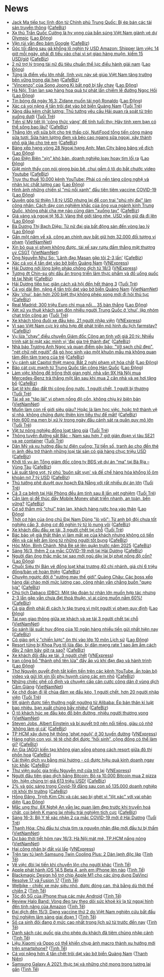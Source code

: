# News

- [Jack Ma tiếp tục lĩnh đòn từ Chính phủ Trung Quốc: Bị ép bán các tài sản truyền thông](https://cafebiz.vn/jack-ma-tiep-tuc-linh-don-tu-chinh-phu-trung-quoc-bi-ep-ban-cac-tai-san-truyen-thong-20210316104555652.chn) ([CafeBiz](https://cafebiz.vn))
- [Xạ thủ Trần Quốc Cường là hy vọng của bắn súng Việt Nam giành vé dự Olympic](https://laodong.vn/the-thao/xa-thu-tran-quoc-cuong-la-hy-vong-cua-ban-sung-viet-nam-gianh-ve-du-olympic-889567.ldo) ([Lao Động](https://laodong.vn))
- [Vận rủi vẫn đeo bám Google](https://cafebiz.vn/van-rui-van-deo-bam-google-20210316090810918.chn) ([CafeBiz](https://cafebiz.vn))
- [Góc tối đằng sau gã khổng lồ nghìn tỷ USD Amazon: Shipper làm việc 14 giờ mỗi ngày, phải đi tiểu vào chai vì sợ giao hàng muộn, kiếm 15 USD/giờ](https://cafebiz.vn/goc-toi-dang-sau-ga-khong-lo-nghin-ty-usd-amazon-shipper-lam-viec-14-gio-moi-ngay-phai-di-tieu-vao-chai-vi-so-giao-hang-muon-kiem-15-usd-gio-20210316105937746.chn) ([CafeBiz](https://cafebiz.vn))
- [2 nữ trợ lý trọng tài nữ đủ tiêu chuẩn thể lực điều hành giải nam](https://laodong.vn/bong-da/2-nu-tro-ly-trong-tai-nu-du-tieu-chuan-the-luc-dieu-hanh-giai-nam-889553.ldo) ([Lao Động](https://laodong.vn))
- [Từng là điểm yếu lớn nhất, lĩnh vực này sẽ giúp Việt Nam tăng trưởng bền vững trong dài hạn](https://cafebiz.vn/tung-la-diem-yeu-lon-nhat-linh-vuc-nay-se-giup-viet-nam-tang-truong-ben-vung-trong-dai-han-20210316105729183.chn) ([CafeBiz](https://cafebiz.vn))
- [“Vincenzo” của Song Joong Ki bất ngờ bị tẩy chay](https://laodong.vn/giai-tri/vincenzo-cua-song-joong-ki-bat-ngo-bi-tay-chay-889578.ldo) ([Lao Động](https://laodong.vn))
- [Hà Nội: Tràn lan sạp hàng hoa quả tự phát lấn chiếm lề đường Ngọc Hồi](https://laodong.vn/ban-doc/ha-noi-tran-lan-sap-hang-hoa-qua-tu-phat-lan-chiem-le-duong-ngoc-hoi-889426.ldo) ([Lao Động](https://laodong.vn))
- [Tin bóng đá ngày 16.3: Zidane muốn tái ngộ Ronaldo](https://laodong.vn/bong-da-quoc-te/tin-bong-da-ngay-163-zidane-muon-tai-ngo-ronaldo-889562.ldo) ([Lao Động](https://laodong.vn))
- [Xác cá voi nặng 4 tấn trôi dạt vào bờ biển Quảng Nam](https://tuoitre.vn/xac-ca-voi-nang-4-tan-troi-dat-vao-bo-bien-quang-nam-20210316092019274.htm) ([Tuổi Trẻ](https://tuoitre.vn))
- [Xăng dầu kém chất lượng: Thủ tướng yêu cầu Hải quan rà soát từ trên xuống dưới](https://tuoitre.vn/xang-dau-kem-chat-luong-thu-tuong-yeu-cau-hai-quan-ra-soat-tu-tren-xuong-duoi-20210316100723623.htm) ([Tuổi Trẻ](https://tuoitre.vn))
- [Tiến sĩ Mỹ tiết lộ 'công thức vàng' để tính tuổi thọ: Hãy tính xem bạn có thể sống bao lâu?](https://cafebiz.vn/tien-si-my-tiet-lo-cong-thuc-vang-de-tinh-tuoi-tho-hay-tinh-xem-ban-co-the-song-bao-lau-20210316102924801.chn) ([CafeBiz](https://cafebiz.vn))
- [Thắng lớn với sữa bột cho trẻ thấp còi, NutiFood tổng tiến công mảng sữa tươi: Sữa hàm lượng đạm và béo cao ngang sữa ngoại, xây thành phố giả lập cho trẻ em](https://cafebiz.vn/thang-lon-voi-sua-bot-cho-tre-thap-coi-nutifood-tong-tien-cong-mang-sua-tuoi-sua-ham-luong-dam-va-beo-cao-ngang-sua-ngoai-xay-thanh-pho-gia-lap-cho-tre-em-20210315171348564.chn) ([CafeBiz](https://cafebiz.vn))
- [Bảng xếp hạng vòng 28 Ngoại hạng Anh: Man City băng băng về đích](https://laodong.vn/infographic/bang-xep-hang-vong-28-ngoai-hang-anh-man-city-bang-bang-ve-dich-889569.ldo) ([Lao Động](https://laodong.vn))
- [Gạo Điện Biên &quot;xịn&quot; khó bán, doanh nghiệp loay hoay tìm lối ra](https://laodong.vn/video/gao-dien-bien-xin-kho-ban-doanh-nghiep-loay-hoay-tim-loi-ra-888961.ldo) ([Lao Động](https://laodong.vn))
- [Giật mình thấy con nói giọng búp bê, chui gầm ô tô do bắt chước video Youtube](https://cafebiz.vn/giat-minh-thay-con-noi-giong-bup-be-chui-gam-o-to-do-bat-chuoc-video-youtube-20210316103057801.chn) ([CafeBiz](https://cafebiz.vn))
- [Truy thu thuế 10.000 kênh YouTube: Phải có nền tảng công nghệ  và nhân lực chất lượng cao](https://laodong.vn/kinh-te/truy-thu-thue-10000-kenh-youtube-phai-co-nen-tang-cong-nghe-va-nhan-luc-chat-luong-cao-889399.ldo) ([Lao Động](https://laodong.vn))
- [Hình ảnh những chiến sĩ &quot;mũ nồi xanh&quot; đầu tiên tiêm vaccine COVID-19](https://laodong.vn/photo/hinh-anh-nhung-chien-si-mu-noi-xanh-dau-tien-tiem-vaccine-covid-19-889523.ldo) ([Lao Động](https://laodong.vn))
- [Quyên góp từ thiện 1,8 tỷ USD nhưng lại để con trai "phú nhị đại" làm công nhân: Cách dạy con nghiêm khắc của ông vua ngành kính Trung Quốc, không phải cha mẹ nào cũng dám "xuống tay"](https://cafebiz.vn/quyen-gop-tu-thien-18-ty-usd-nhung-lai-de-con-trai-phu-nhi-dai-lam-cong-nhan-cach-day-con-nghiem-khac-cua-ong-vua-nganh-kinh-trung-quoc-khong-phai-cha-me-nao-cung-dam-xuong-tay-20210316102642072.chn) ([CafeBiz](https://cafebiz.vn))
- [Giá vàng và ngoại tệ 16.3: Vàng thế giới tăng nhẹ, USD vẫn giữ đà đi lên](https://laodong.vn/video/gia-vang-va-ngoai-te-163-vang-the-gioi-tang-nhe-usd-van-giu-da-di-len-889517.ldo) ([Lao Động](https://laodong.vn))
- [Bà Dương Thị Bạch Diệp: Từ nữ đại gia bất động sản đến vòng lao lý](https://laodong.vn/video/ba-duong-thi-bach-diep-tu-nu-dai-gia-bat-dong-san-den-vong-lao-ly-889352.ldo) ([Lao Động](https://laodong.vn))
- [Gần một năm về xã, công an chính quy bắt giữ hơn 32.000 đối tượng vi phạm](http://vietnamnet.vn/vn/thoi-su/chinh-tri/gan-mot-nam-ve-xa-cong-an-chinh-quy-bat-giu-hon-32-000-doi-tuong-vi-pham-719938.html) ([VietNamNet](https://vietnamnet.vn))
- [Xin bỏ qua vi phạm không được, tài xế say rượu đấm thẳng mặt thượng uý CSGT](http://vietnamnet.vn/vn/thoi-su/an-toan-giao-thong/xin-bo-qua-vi-pham-khong-duoc-tai-xe-say-ru-o-u-da-m-tha-ng-ma-t-thu-o-ng-uy-csgt-719934.html) ([VietNamNet](https://vietnamnet.vn))
- [Ông Nguyễn Như So: 'Lãnh đạo Masan gặp tôi 2-3 lần'](https://cafebiz.vn/ong-nguyen-nhu-so-lanh-dao-masan-gap-toi-2-3-lan-20210316100809002.chn) ([CafeBiz](https://cafebiz.vn))
- [Xác cá voi 4 tấn dạt vào bờ biển Quảng Nam](https://vnexpress.net/xac-ca-voi-4-tan-dat-vao-bo-bien-quang-nam-4249060.html) ([VNExpress](https://vnexpress.net))
- [Hải Dương nới lỏng biện pháp chống dịch từ 18/3](https://vnexpress.net/hai-duong-noi-long-bien-phap-chong-dich-tu-18-3-4249047.html) ([VNExpress](https://vnexpress.net))
- [Tương ớt Chin-su ghi dấu ấn trong triển lãm thực phẩm và đồ uống quốc tế tại Nhật](https://cafebiz.vn/tuong-ot-chin-su-ghi-dau-an-trong-trien-lam-thuc-pham-va-do-uong-quoc-te-tai-nhat-20210315190015978.chn) ([CafeBiz](https://cafebiz.vn))
- [Hải Dương tiếp tục giãn cách xã hội đến hết tháng 3](https://tuoitre.vn/hai-duong-tiep-tuc-gian-cach-xa-hoi-den-het-thang-3-20210316093750966.htm) ([Tuổi Trẻ](https://tuoitre.vn))
- [Cá voi dài 8m, nặng 4 tấn trôi dạt vào bờ biển Quảng Nam](http://vietnamnet.vn/vn/thoi-su/ca-voi-dai-8m-nang-4-tan-troi-dat-vao-bo-bien-quang-nam-719931.html) ([VietNamNet](https://vietnamnet.vn))
- [Xây 'chui', bán hơn 200 biệt thự không phép xong mới đi hỏi thủ tục](https://cafebiz.vn/xay-chui-ban-hon-200-biet-thu-khong-phep-xong-moi-di-hoi-thu-tuc-20210316095615302.chn) ([CafeBiz](https://cafebiz.vn))
- [Real Madrid: 300 triệu Euro chỉ mua nổi... 35 bàn thắng](https://laodong.vn/bong-da-quoc-te/real-madrid-300-trieu-euro-chi-mua-noi-35-ban-thang-889531.ldo) ([Lao Động](https://laodong.vn))
- [Xét xử vụ thuê khách sạn đón nhiều người Trung Quốc ở ‘chui’, lập nhóm chat trốn công an](https://tuoitre.vn/xet-xu-vu-thue-khach-san-don-nhieu-nguoi-trung-quoc-o-chui-lap-nhom-chat-tron-cong-an-20210316092604505.htm) ([Tuổi Trẻ](https://tuoitre.vn))
- [Xe khách tông đuôi xe đầu kéo, 21 người nhập viện](https://vnexpress.net/xe-khach-tong-duoi-xe-dau-keo-21-nguoi-nhap-vien-4249025.html) ([VNExpress](https://vnexpress.net))
- [Vì sao Việt Nam cực kỳ phù hợp để phát triển mô hình du lịch farmstay?](https://cafebiz.vn/vi-sao-viet-nam-cuc-ky-phu-hop-de-phat-trien-mo-hinh-du-lich-farmstay-20210315180856534.chn) ([CafeBiz](https://cafebiz.vn))
- [Vụ lừa "chạy" điều chuyển Giám đốc Công an tỉnh với giá 20 tỷ: Nhiều trinh sát bí mật xác minh vị 'đại gia trẻ thành đạt'](https://cafebiz.vn/vu-lua-chay-dieu-chuyen-giam-doc-cong-an-tinh-voi-gia-20-ty-nhieu-trinh-sat-bi-mat-xac-minh-vi-dai-gia-tre-thanh-dat-20210316093203973.chn) ([CafeBiz](https://cafebiz.vn))
- [Nhà báo Trương Anh Ngọc và quan điểm gây bão: "Vở sạch chữ đẹp", "nét chữ nết người" đã gò học sinh vào một khuôn mẫu mà không quan tâm đến tâm trạng của trẻ](https://cafebiz.vn/nha-bao-truong-anh-ngoc-va-quan-diem-gay-bao-vo-sach-chu-dep-net-chu-net-nguoi-da-go-hoc-sinh-vao-mot-khuon-mau-ma-khong-quan-tam-den-tam-trang-cua-tre-20210316093125715.chn) ([CafeBiz](https://cafebiz.vn))
- [Vụ cảnh sát Capitol thiệt mạng: Bắt 2 nghi phạm xịt hóa chất](https://laodong.vn/the-gioi/vu-canh-sat-capitol-thiet-mang-bat-2-nghi-pham-xit-hoa-chat-889484.ldo) ([Lao Động](https://laodong.vn))
- [Bão cát cực mạnh từ Trung Quốc tấn công Hàn Quốc](https://laodong.vn/the-gioi/bao-cat-cuc-manh-tu-trung-quoc-tan-cong-han-quoc-889513.ldo) ([Lao Động](https://laodong.vn))
- [Làm việc không để trống thời gian nghỉ, nhà văn 9X Hà Nội mua Mercedes-Benz trả thẳng một lần sau khi mua 2 căn nhà và xe hơi tặng bố](https://cafebiz.vn/lam-viec-khong-de-trong-thoi-gian-nghi-nha-van-9x-ha-noi-mua-mercedes-benz-tra-thang-mot-lan-sau-khi-mua-2-can-nha-va-xe-hoi-tang-bo-20210316092048551.chn) ([CafeBiz](https://cafebiz.vn))
- [Sạt lở khi đào đất thi công ống nước, 1 người chết, 1 người bị thương](https://tuoitre.vn/sat-lo-khi-dao-dat-thi-cong-ong-nuoc-1-nguoi-chet-1-bi-thuong-20210316090315934.htm) ([Tuổi Trẻ](https://tuoitre.vn))
- [Tài xế xe "tập lái" vi phạm nồng độ cồn, không chịu ký biên bản](http://vietnamnet.vn/vn/thoi-su/an-toan-giao-thong/tai-xe-xe-tap-lai-vi-pham-nong-do-con-khong-chiu-ky-bien-ban-719908.html) ([VietNamNet](https://vietnamnet.vn))
- [Muốn làm con rể giới siêu giàu? Hoặc là làm học việc, hoặc trở thành vệ sĩ nhà, không chừng được thiên kim tiểu thư để mắt!](https://cafebiz.vn/muon-lam-con-re-gioi-sieu-giau-hoac-la-lam-hoc-viec-hoac-tro-thanh-ve-si-nha-khong-chung-duoc-thien-kim-tieu-thu-de-mat-20210315211000605.chn) ([CafeBiz](https://cafebiz.vn))
- [Hơn 600 ma men bị xử lý trong ngày đầu cảnh sát ra quân quy mô lớn](https://tuoitre.vn/hon-600-ma-men-bi-xu-ly-trong-ngay-dau-canh-sat-ra-quan-quy-mo-lon-20210316085101102.htm) ([Tuổi Trẻ](https://tuoitre.vn))
- [Vật tư nông nghiệp đồng loạt tăng giá](https://tuoitre.vn/vat-tu-nong-nghiep-dong-loat-tang-gia-20210316080239301.htm) ([Tuổi Trẻ](https://tuoitre.vn))
- [Thông tuyến đường sắt Bắc - Nam sau hơn 7 giờ gián đoạn vì tàu SE21 va xe container](https://tuoitre.vn/thong-tuyen-duong-sat-bac-nam-sau-hon-7-gio-gian-doan-vi-tau-se21-va-xe-container-20210316085021585.htm) ([Tuổi Trẻ](https://tuoitre.vn))
- [Dân Mỹ và xu hướng đầu tư điên cuồng: Từ tiền số, tranh ảo cho đến thẻ in ảnh đều trở thành những loại tài sản có giá hàng chục triệu USD](https://cafebiz.vn/dan-my-va-xu-huong-dau-tu-dien-cuong-tu-tien-so-tranh-ao-cho-den-the-in-anh-deu-tro-thanh-nhung-loai-tai-san-co-gia-hang-chuc-trieu-usd-20210316090152497.chn) ([CafeBiz](https://cafebiz.vn))
- [Khởi tố vụ án Tổng giám đốc công ty BĐS vẽ dự án “ma” tại Bà Rịa – Vũng Tàu](https://cafebiz.vn/khoi-to-vu-an-tong-giam-doc-cong-ty-bds-ve-du-an-ma-tai-ba-ria-vung-tau-20210316090432725.chn) ([CafeBiz](https://cafebiz.vn))
- [Lãi suất tăng vọt, tỷ phú 'buôn sắt vụn' và đế chế hàng hóa khổng lồ ôm khoản nợ 7 tỷ USD](https://cafebiz.vn/lai-suat-tang-vot-ty-phu-buon-sat-vun-va-de-che-hang-hoa-khong-lo-om-khoan-no-7-ty-usd-20210316085940088.chn) ([CafeBiz](https://cafebiz.vn))
- [Thủ tướng phê duyệt quy hoạch Đà Nẵng với rất nhiều dự án lớn](https://tuoitre.vn/thu-tuong-phe-duyet-qui-hoach-da-nang-voi-rat-nhieu-du-an-lon-20210316085133971.htm) ([Tuổi Trẻ](https://tuoitre.vn))
- [Cả 3 ca bệnh tại Hải Phòng đều âm tính sau 8 lần xét nghiệm](https://tuoitre.vn/ca-3-ca-benh-tai-hai-phong-deu-am-tinh-sau-8-lan-xet-nghiem-20210316081541708.htm) ([Tuổi Trẻ](https://tuoitre.vn))
- [Cần làm gì để thúc đẩy Mobile Money phát triển nhanh, an toàn, bền vững?](https://cafebiz.vn/can-lam-gi-de-thuc-day-mobile-money-phat-trien-nhanh-an-toan-ben-vung-20210316090014373.chn) ([CafeBiz](https://cafebiz.vn))
- [Cơ sở thẩm mỹ “chui” tràn lan, khách hàng rước họa vào thân](https://laodong.vn/video/co-so-tham-my-chui-tran-lan-khach-hang-ruoc-hoa-vao-than-889381.ldo) ([Lao Động](https://laodong.vn))
- [Thời cơ hàn của ông chủ Đại Nam Dũng "lò vôi": Từ anh bộ đội chưa tốt nghiệp cấp 3, dựng cơ đồ nghìn tỷ từ lò nung vôi](https://cafebiz.vn/thoi-co-han-cua-ong-chu-dai-nam-dung-lo-voi-tu-anh-bo-doi-chua-tot-nghiep-cap-3-dung-co-do-nghin-ty-tu-lo-nung-voi-20210310102453349.chn) ([CafeBiz](https://cafebiz.vn))
- [Xe khách đấu đầu xe tải, 3 người chết tại chỗ](https://tuoitre.vn/xe-khach-dau-dau-xe-tai-3-nguoi-chet-tai-cho-20210316081143872.htm) ([Tuổi Trẻ](https://tuoitre.vn))
- [Bác bảo vệ già thất thần vì làm mất xe của khách nhưng không có tiền đền và cái kết ấm lòng từ những người tốt bụng](https://cafebiz.vn/bac-bao-ve-gia-that-than-vi-lam-mat-xe-cua-khach-nhung-khong-co-tien-den-va-cai-ket-am-long-tu-nhung-nguoi-tot-bung-20210316085601849.chn) ([CafeBiz](https://cafebiz.vn))
- [Hóc Môn, Bình Chánh, Nhà Bè sẽ lên quận trước năm 2025](https://cafebiz.vn/hoc-mon-binh-chanh-nha-be-se-len-quan-truoc-nam-2025-20210316085500985.chn) ([CafeBiz](https://cafebiz.vn))
- [Sáng 16/3, thêm 2 ca mắc COVID-19 mới tại Hải Dương](https://cafebiz.vn/sang-16-3-them-2-ca-mac-covid-19-moi-tai-hai-duong-20210316085335866.chn) ([CafeBiz](https://cafebiz.vn))
- [Người đàn ông thắc mắc tại sao mới ngủ dậy lại bị phạt nồng độ cồn?](https://laodong.vn/video/nguoi-dan-ong-thac-mac-tai-sao-moi-ngu-day-lai-bi-phat-nong-do-con-889469.ldo) ([Lao Động](https://laodong.vn))
- [Chuỗi Siêu thị Bản vẽ đồng loạt khai trương 40 chi nhánh, giá chỉ 6 triệu đồng/bản vẽ hoàn thiện](https://cafebiz.vn/chuoi-sieu-thi-ban-ve-dong-loat-khai-truong-40-chi-nhanh-gia-chi-6-trieu-dong-ban-ve-hoan-thien-20210315174956009.chn) ([CafeBiz](https://cafebiz.vn))
- [Chuyện ngược đời ở "xưởng may thế giới" Quảng Châu: Các boss xếp hàng dài chào mời mức lương cao, công nhân vẫn chẳng buồn "quẹo lựa"](https://cafebiz.vn/chuyen-nguoc-doi-o-xuong-may-the-gioi-quang-chau-cac-boss-xep-hang-dai-chao-moi-muc-luong-cao-cong-nhan-van-chang-buon-queo-lua-20210316084756955.chn) ([CafeBiz](https://cafebiz.vn))
- [Chủ tịch Dabaco (DBC): Một tập đoàn tư nhân lớn muốn hợp tác nhưng 2-3 lần gặp vẫn chưa đạt thoả thuận, vì ai cũng muốn nắm 60%!](https://cafebiz.vn/chu-tich-dabaco-dbc-mot-tap-doan-tu-nhan-lon-muon-hop-tac-nhung-2-3-lan-gap-van-chua-dat-thoa-thuan-vi-ai-cung-muon-nam-60-20210316084133767.chn) ([CafeBiz](https://cafebiz.vn))
- [Cả gia đình phải đi cách ly tập trung vì một người vi phạm quy định](https://laodong.vn/xa-hoi/ca-gia-dinh-phai-di-cach-ly-tap-trung-vi-mot-nguoi-vi-pham-quy-dinh-889503.ldo) ([Lao Động](https://laodong.vn))
- [Tai nạn giao thông giữa xe khách và xe tải 3 người chết tại chỗ](http://vietnamnet.vn/vn/thoi-su/an-toan-giao-thong/tai-nan-giao-thong-giua-xe-khach-va-xe-tai-3-nguoi-chet-tai-cho-719907.html) ([VietNamNet](https://vietnamnet.vn))
- [So sánh lãi suất huy động của 10 ngân hàng nhiều tiền gửi nhất hiện nay](https://cafebiz.vn/so-sanh-lai-suat-huy-dong-cua-10-ngan-hang-nhieu-tien-gui-nhat-hien-nay-20210316083629883.chn) ([CafeBiz](https://cafebiz.vn))
- [Cô giáo gợi ý &quot;chiến lược&quot; ôn thi vào lớp 10 môn Lịch sử](https://laodong.vn/giao-duc/co-giao-goi-y-chien-luoc-on-thi-vao-lop-10-mon-lich-su-889493.ldo) ([Lao Động](https://laodong.vn))
- [Resort từng bị Khoa Pug tố lừa đảo, bị dân mạng rate 1 sao ầm ầm cách đây 2 năm bây giờ ra sao?](https://cafebiz.vn/resort-tung-bi-khoa-pug-to-lua-dao-bi-dan-mang-rate-1-sao-am-am-cach-day-2-nam-bay-gio-ra-sao-20210316082924575.chn) ([CafeBiz](https://cafebiz.vn))
- [Xe khách đối đầu xe tải, 3 người chết](https://vnexpress.net/xe-khach-doi-dau-xe-tai-3-nguoi-chet-4248997.html) ([VNExpress](https://vnexpress.net))
- [Iran công bố &quot;thành phố tên lửa&quot; đầy ắp vũ khí đạn đạo và hành trình](https://laodong.vn/the-gioi/iran-cong-bo-thanh-pho-ten-lua-day-ap-vu-khi-dan-dao-va-hanh-trinh-889494.ldo) ([Lao Động](https://laodong.vn))
- [Thơ Nguyễn quyết định tắt kiếm tiền trên các kênh YouTube, ẩn toàn bộ video và gửi lời xin lỗi phụ huynh cùng các em nhỏ](https://cafebiz.vn/tho-nguyen-quyet-dinh-tat-kiem-tien-tren-cac-kenh-youtube-an-toan-bo-video-va-gui-loi-xin-loi-phu-huynh-cung-cac-em-nho-20210316082611244.chn) ([CafeBiz](https://cafebiz.vn))
- [Những chiếc ghế cố định và chuyện cấp căn cước công dân ở vùng dịch Cẩm Giàng](http://vietnamnet.vn/vn/thoi-su/tin-anh/nhung-chiec-ghe-co-dinh-va-chuyen-cap-can-cuoc-cong-dan-o-vung-dich-cam-giang-719876.html) ([VietNamNet](https://vietnamnet.vn))
- [Xe chở đoàn đi lễ chùa đâm xe đầu kéo, 1 người chết, hơn 20 người nhập viện](https://tuoitre.vn/xe-cho-doan-di-le-chua-dam-xe-dau-keo-1-nguoi-chet-hon-20-nguoi-nhap-vien-20210316081045103.htm) ([Tuổi Trẻ](https://tuoitre.vn))
- [9X giành được tiền thưởng ngất ngưởng từ Alibaba: Ép bản thân kỉ luật bao nhiêu, bạn xuất chúng bấy nhiêu!](https://cafebiz.vn/9x-gianh-duoc-tien-thuong-ngat-nguong-tu-alibaba-ep-ban-than-ki-luat-bao-nhieu-ban-xuat-chung-bay-nhieu-20210315211601049.chn) ([CafeBiz](https://cafebiz.vn))
- [Ô tô khách húc xe đầu kéo đỗ bên đường, nhiều người thương vong](http://vietnamnet.vn/vn/thoi-su/an-toan-giao-thong/o-to-khach-huc-xe-dau-keo-do-ben-duong-nhieu-nguoi-thuong-vong-719892.html) ([VietNamNet](https://vietnamnet.vn))
- [Steven Jobs, Albert Einstein và bí quyết trở nên nổi tiếng, giàu có nhờ 'không làm gì cả'](https://cafebiz.vn/steven-jobs-albert-einstein-va-bi-quyet-tro-nen-noi-tieng-giau-co-nho-khong-lam-gi-ca-20210315150928888.chn) ([CafeBiz](https://cafebiz.vn))
- [TP HCM xây dựng hệ thống 'phạt nguội' ở 30 tuyến đường](https://vnexpress.net/tp-hcm-xay-dung-he-thong-phat-nguoi-o-30-tuyen-duong-4248872.html) ([VNExpress](https://vnexpress.net))
- [Hàng nghìn con voi, tê tê chờ đợi được “hồi sinh”, cộng đồng có thể làm gì?](https://cafebiz.vn/hang-nghin-con-voi-te-te-cho-doi-duoc-hoi-sinh-cong-dong-co-the-lam-gi-20210315190119578.chn) ([CafeBiz](https://cafebiz.vn))
- [An Gia (AGG) kiến tạo không gian sống phong cách resort giữa đô thị phồn hoa](https://cafebiz.vn/an-gia-agg-kien-tao-khong-gian-song-phong-cach-resort-giua-do-thi-phon-hoa-20210315190039014.chn) ([CafeBiz](https://cafebiz.vn))
- [Cải thiện dịch vụ bằng mùi hương - có được hiệu quả kinh doanh ngay tức khắc](https://cafebiz.vn/cai-thien-dich-vu-bang-mui-huong-co-duoc-hieu-qua-kinh-doanh-ngay-tuc-khac-20210315185955518.chn) ([CafeBiz](https://cafebiz.vn))
- [Thư viện quốc gia triều Nguyễn mở cửa trở lại](https://vnexpress.net/thu-vien-quoc-gia-trieu-nguyen-mo-cua-tro-lai-4248945.html) ([VNExpress](https://vnexpress.net))
- [Người đầu tiên giao dịch bằng Bitcoin: Bỏ ra 10.000 Bitcoin mua 2 pizza lớn, hiện chúng trị giá 613 triệu USD!](https://cafebiz.vn/nguoi-dau-tien-giao-dich-bang-bitcoin-bo-ra-10000-bitcoin-mua-2-pizza-lon-hien-chung-tri-gia-613-trieu-usd-20210315155732537.chn) ([CafeBiz](https://cafebiz.vn))
- [2% và góc sáng trong Covid-19 đằng sau con số 135.000 doanh nghiệp rời khỏi thị trường](https://cafebiz.vn/2-va-goc-sang-trong-covid-19-dang-sau-con-so-135000-doanh-nghiep-roi-khoi-thi-truong-20210315161946019.chn) ([CafeBiz](https://cafebiz.vn))
- [Hồng Đăng, Trịnh Kim Chi và các sao bị ghét vì &quot;lột xác&quot; với vai phản diện](https://laodong.vn/photo/hong-dang-trinh-kim-chi-va-cac-sao-bi-ghet-vi-lot-xac-voi-vai-phan-dien-889184.ldo) ([Lao Động](https://laodong.vn))
- [Mắc ung thư, 8X Nghệ An vẫn lạc quan làm đẹp trước khi truyền hoá chất, coi bệnh K mang lại nhiều trải nghiệm tích cực](https://cafebiz.vn/mac-ung-thu-8x-nghe-an-van-lac-quan-lam-dep-truoc-khi-truyen-hoa-chat-coi-benh-k-mang-lai-nhieu-trai-nghiem-tich-cuc-20210315193407934.chn) ([CafeBiz](https://cafebiz.vn))
- [Sáng 16-3: Bộ Y tế xác nhận 2 ca mắc COVID-19 mới ở Hải Dương](https://tuoitre.vn/sang-16-3-bo-y-te-xac-nhan-2-ca-mac-covid-19-moi-o-hai-duong-20210316060706862.htm) ([Tuổi Trẻ](https://tuoitre.vn))
- [Thanh Hóa: Chủ đầu tư chưa tìm ra nguyên nhân đập mới đầu tư bị thấm](http://vietnamnet.vn/vn/thoi-su/thanh-hoa-chu-dau-tu-chua-tim-ra-nguyen-nhan-dap-moi-dau-tu-bi-tham-719816.html) ([VietNamNet](https://vietnamnet.vn))
- [Dự báo thời tiết hôm nay 16/3: Hà Nội mát mẻ, TP.HCM nắng nóng](http://vietnamnet.vn/vn/thoi-su/du-bao-thoi-tiet-hom-nay-16-3-ha-noi-mat-me-tp-hcm-nang-nong-719835.html) ([VietNamNet](https://vietnamnet.vn))
- [Hai công nhân bị đất vùi lấp](https://vnexpress.net/hai-cong-nhan-bi-dat-vui-lap-4248958.html) ([VNExpress](https://vnexpress.net))
- [Trên tay tủ lạnh Samsung Twin Cooling Plus: 2 Dàn lạnh độc lập](https://tinhte.vn/thread/tren-tay-tu-lanh-samsung-twin-cooling-plus-2-dan-lanh-doc-lap.3268128/) ([Tinh Tế](https://tinhte.vn))
- [Về việc đòi lại tiền khi chuyển lộn cho người khác](https://tinhte.vn/thread/ve-viec-doi-lai-tien-khi-chuyen-lon-cho-nguoi-khac.3294005/) ([Tinh Tế](https://tinhte.vn))
- [Apple phát hành iOS 14.5 Beta 4, anh em iPhone lên nào](https://tinhte.vn/thread/apple-phat-hanh-ios-14-5-beta-4-anh-em-iphone-len-nao.3293986/) ([Tinh Tế](https://tinhte.vn))
- [Blackmagic Design hỗ trợ chip Apple M1 cho các ứng dụng DaVinci Resolve 17 và Fusion 17](https://tinhte.vn/thread/blackmagic-design-ho-tro-chip-apple-m1-cho-cac-ung-dung-davinci-resolve-17-va-fusion-17.3293673/) ([Tinh Tế](https://tinhte.vn))
- [Welbike - chiếc xe máy siêu nhỏ, được đóng can, thả bằng dù thời thế chiến 2](https://tinhte.vn/thread/welbike-chiec-xe-may-sieu-nho-duoc-dong-can-tha-bang-du-thoi-the-chien-2.3293865/) ([Tinh Tế](https://tinhte.vn))
- [Tốc độ 5G của iPhone thua các máy Android](https://tinhte.vn/thread/toc-do-5g-cua-iphone-thua-cac-may-android.3294140/) ([Tinh Tế](https://tinhte.vn))
- [Review Halo Band: Vòng đeo tay theo dõi sức khoẻ kỳ lạ từ ngoại hình đến tính năng của Amazon](https://tinhte.vn/thread/review-halo-band-vong-deo-tay-theo-doi-suc-khoe-ky-la-tu-ngoai-hinh-den-tinh-nang-cua-amazon.3293769/) ([Tinh Tế](https://tinhte.vn))
- [Đại dịch đến 15/3: Dạng vaccine thứ 2 do Việt Nam nghiên cứu bắt đầu thử nghiệm lâm sàng giai đoạn 1](https://tinhte.vn/thread/dai-dich-den-15-3-dang-vaccine-thu-2-do-viet-nam-nghien-cuu-bat-dau-thu-nghiem-lam-sang-giai-doan-1.3293735/) ([Tinh Tế](https://tinhte.vn))
- [Số ca sinh đôi đang ở mức cao nhất trong lịch sử từ trước đến nay](https://tinhte.vn/thread/so-ca-sinh-doi-dang-o-muc-cao-nhat-trong-lich-su-tu-truoc-den-nay.3293716/) ([Tinh Tế](https://tinhte.vn))
- [Danh sách các quốc gia cho phép du khách đã tiêm chủng nhập cảnh](https://tinhte.vn/thread/danh-sach-cac-quoc-gia-cho-phep-du-khach-da-tiem-chung-nhap-canh.3293622/) ([Tinh Tế](https://tinhte.vn))
- [Liệu Xiaomi và Oppo có thể khiến chụp ảnh macro thành xu hướng mới trên smartphone?](https://tinhte.vn/thread/lieu-xiaomi-va-oppo-co-the-khien-chup-anh-macro-thanh-xu-huong-moi-tren-smartphone.3293412/) ([Tinh Tế](https://tinhte.vn))
- [Cá voi nặng hơn 4 tấn chết trôi dạt vào bờ biển Quảng Nam](https://thanhnien.vn/thoi-su/ca-voi-nang-hon-4-tan-chet-troi-dat-vao-bo-bien-quang-nam-1354696.html) ([Thanh Niên](https://thanhnien.vn))
- [Samsung Galaxy A 2021: thực tại và những chờ mong trong tương lai gần](https://tinhte.vn/thread/samsung-galaxy-a-2021-thuc-tai-va-nhung-cho-mong-trong-tuong-lai-gan.3293899/) ([Tinh Tế](https://tinhte.vn))
